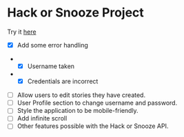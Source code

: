 # Hack or Snooze Project

Try it [here](https://scojo44.github.io/springboard-projects/sec-17.1.1-HackerNews/)

- [x] Add some error handling
- - [x] Username taken
- - [x] Credentials are incorrect
- [ ] Allow users to edit stories they have created.
- [ ] User Profile section to change username and password.
- [ ] Style the application to be mobile-friendly.
- [ ] Add infinite scroll
- [ ] Other features possible with the Hack or Snooze API.